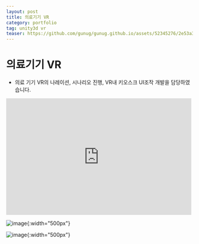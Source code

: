 ```yaml
---
layout: post
title: 의료기기 VR
category: portfolio
tag: unity3d vr
teaser: https://github.com/gunug/gunug.github.io/assets/52345276/2e53a33b-3a7c-4aef-871b-e30b5d65bdd9
---
```


# 의료기기 VR
* 의료 기기 VR의 나레이션, 시나리오 진행, VR내 키오스크 UI조작 개발을 담당하였습니다.

<iframe width="500" height="315" src="https://www.youtube.com/embed/GACQv8amHa8?si=n4kXvWZOEAfUOc0H" title="YouTube video player" frameborder="0" allow="accelerometer; autoplay; clipboard-write; encrypted-media; gyroscope; picture-in-picture; web-share" allowfullscreen></iframe>

![image](https://github.com/gunug/gunug.github.io/assets/52345276/2f40674f-5809-4ad8-8d9b-adadf50c37dc){:width="500px"}

![image](https://github.com/gunug/gunug.github.io/assets/52345276/44ffa327-dbb6-4589-8c66-027a289bd649){:width="500px"}


